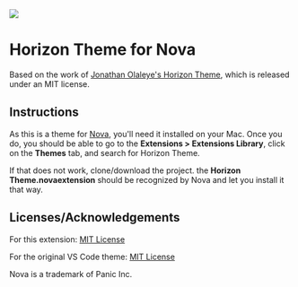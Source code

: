 <img src="https://i.imgur.com/pwBUCSe.png">

# Horizon Theme for Nova
Based on the work of [Jonathan Olaleye's Horizon Theme](https://github.com/jolaleye/horizon-theme-vscode), which is released under an MIT license.

## Instructions
As this is a theme for [Nova](https://nova.app), you'll need it installed on your Mac.
Once you do, you should be able to go to the **Extensions > Extensions Library**, click on the **Themes** tab, and search for Horizon Theme.

If that does not work, clone/download the project. the **Horizon Theme.novaextension** should be recognized by Nova and let you install it that way.

## Licenses/Acknowledgements
For this extension: [MIT License](LICENSE.md)

For the original VS Code theme: [MIT License](https://github.com/jolaleye/horizon-theme-vscode/blob/master/LICENSE)

Nova is a trademark of Panic Inc.